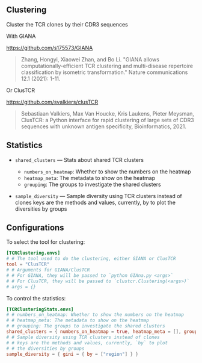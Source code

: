 ## Clustering

Cluster the TCR clones by their CDR3 sequences

With GIANA

https://github.com/s175573/GIANA

> Zhang, Hongyi, Xiaowei Zhan, and Bo Li. "GIANA allows computationally-efficient TCR clustering and multi-disease repertoire classification by isometric transformation." Nature communications 12.1 (2021): 1-11.

Or ClusTCR

https://github.com/svalkiers/clusTCR

> Sebastiaan Valkiers, Max Van Houcke, Kris Laukens, Pieter Meysman, ClusTCR: a Python interface for rapid clustering of large sets of CDR3 sequences with unknown antigen specificity, Bioinformatics, 2021.


## Statistics

- `shared_clusters` — Stats about shared TCR clusters
    - `numbers_on_heatmap`: Whether to show the numbers on the heatmap
    - `heatmap_meta`: The metadata to show on the heatmap
    - `grouping`: The groups to investigate the shared clusters

- `sample_diversity` — Sample diversity using TCR clusters instead of clones keys are the methods and values, currently, by to plot the diversities by groups

## Configurations

To select the tool for clustering:

```toml
[TCRClustering.envs]
# # The tool used to do the clustering, either GIANA or ClusTCR
tool = "ClusTCR"
# # Arguments for GIANA/ClusTCR
# # For GIANA, they will be passed to `python GIAna.py <args>`
# # For ClusTCR, they will be passed to `clustcr.Clustering(<args>)`
# args = {}
```

To control the statistics:

```toml
[TCRClusteringStats.envs]
# # numbers_on_heatmap: Whether to show the numbers on the heatmap
# # heatmap_meta: The metadata to show on the heatmap
# # grouping: The groups to investigate the shared clusters
shared_clusters = { numbers_on_heatmap = true, heatmap_meta = [], grouping = "null" }
# # Sample diversity using TCR clusters instead of clones
# # keys are the methods and values, currently, `by` to plot
# # the diversities by groups
sample_diversity = { gini = { by = ["region"] } }
```
